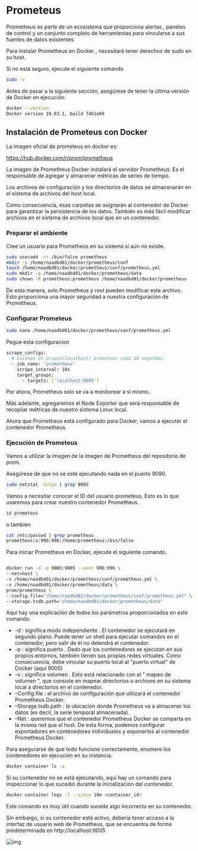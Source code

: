 # Prometeus

Prometheus es parte de un ecosistema que proporciona alertas , paneles de control y un conjunto completo de herramientas para vincularse a sus fuentes de datos existentes

Para instalar Prometheus en Docker , necesitará tener derechos de sudo en su host.

Si no está seguro, ejecute el siguiente comando

```sh
sudo -v
```

Antes de pasar a la siguiente sección, asegúrese de tener la última versión de Docker en ejecución.

```sh
docker --version
Docker version 19.03.1, build 74b1e89
```

## Instalación de Prometeus con Docker

La imagen oficial de prometeus en docker es:

https://hub.docker.com/r/prom/prometheus

La imagen de Prometheus Docker instalará el servidor Prometheus. Es el responsable de agregar y almacenar métricas de series de tiempo.

Los archivos de configuración y los directorios de datos se almacenarán en el sistema de archivos del host local.

Como consecuencia, esas carpetas se asignarán al contenedor de Docker para garantizar la persistencia de los datos. También es más fácil modificar archivos en el sistema de archivos local que en un contenedor.

### Preparar el ambiente

Cree un usuario para Prometheus en su sistema si aún no existe.

```sh
sudo useradd -rs /bin/false prometheus
mkdir -p /home/naadbd01/docker/prometheus/conf
touch /home/naadbd01/docker/prometheus/conf/prometheus.yml
sudo mkdir -p /home/naadbd01/docker/prometheus/data
sudo chown -R prometheus:prometheus /home/naadbd01/docker/prometheus
```

De esta manera, solo Prometheus y root pueden modificar este archivo. Esto proporciona una mayor seguridad a nuestra configuración de Prometheus.

### Configurar Prometeus

```sh
sudo nano /home/naadbd01/docker/prometheus/conf/prometheus.yml

```

Pegue esta configuracion

```sh
scrape_configs:
  # Escanea el propio(localhost) prometeus cada 10 segundos.
  - job_name: 'prometheus'
    scrape_interval: 10s
    target_groups:
      - targets: ['localhost:9005']

```

Por ahora, Prometheus solo se va a monitorear a sí mismo.

Más adelante, agregaremos el Node Exporter que será responsable de recopilar métricas de nuestro sistema Linux local.

Ahora que Prometheus está configurado para Docker, vamos a ejecutar el contenedor Prometheus.

### Ejecución de Prometeus

Vamos a utilizar la imagen de la imagen de Prometheus del repositorio de prom.

Asegúrese de que no se esté ejecutando nada en el puerto 9090.

```sh
sudo netstat -tulpn | grep 9005
```
 Vamos a necesitar conocer el ID del usuario prometeus, Esto es lo que usaremos para crear nuestro contenedor Prometheus.
 
 ```sh
id prometeus
```

o tambien

 ```sh
cat /etc/passwd | grep prometheus
prometheus:x:996:996:/home/prometheus:/bin/false

  ```
  
  Para iniciar Prometheus en Docker, ejecute el siguiente comando.
  
 ```sh
 
docker run -d -p 9005:9005 --user 996:996 \ 
--net=host \
-v /home/naadbd01/docker/prometheus/conf/prometheus.yml \ 
-v /home/naadbd01/docker/prometheus/data \ 
prom/prometheus \ 
--config.file="/home/naadbd01/docker/prometheus/conf/prometheus.yml" \ 
--storage.tsdb.path="/home/naadbd01/docker/prometheus/data"

```
  
 Aquí hay una explicación de todos los parámetros proporcionados en este comando.
  
- -d : significa modo independiente . El contenedor se ejecutará en segundo plano. Puede tener un shell para ejecutar comandos en el contenedor, pero salir de él no detendrá el contenedor.
- -p : significa puerto . Dado que los contenedores se ejecutan en sus propios entornos, también tienen sus propias redes virtuales. Como consecuencia, debe vincular su puerto local al "puerto virtual" de Docker (aquí 9005)
- -v : significa volumen . Esto está relacionado con el " mapeo de volumen ", que consiste en mapear directorios o archivos en su sistema local a directorios en el contenedor.
- –Config.file : el archivo de configuración que utilizará el contenedor Prometheus Docker.
- –Storage.tsdb.path : la ubicación donde Prometheus va a almacenar los datos (es decir, la serie temporal almacenada).
- –Net : queremos que el contenedor Prometheus Docker se comparta en la misma red que el host. De esta forma, podemos configurar exportadores en contenedores individuales y exponerlos al contenedor Prometheus Docker.

Para asegurarse de que todo funcione correctamente, enumere los contenedores en ejecución en su instancia.

```sh
docker container ls -a

```

Si su contenedor no se está ejecutando, aquí hay un comando para inspeccionar lo que sucedió durante la inicialización del contenedor.

```sh
docker container logs -f --since 10m <container_id>
```
Este comando es muy útil cuando sucede algo incorrecto en su contenedor.

Sin embargo, si su contenedor está activo, debería tener acceso a la interfaz de usuario web de Prometheus, que se encuentra de forma predeterminada en http://localhost:9005

![img](https://devconnected.com/wp-content/uploads/2019/08/prometheus-web-u.png)



